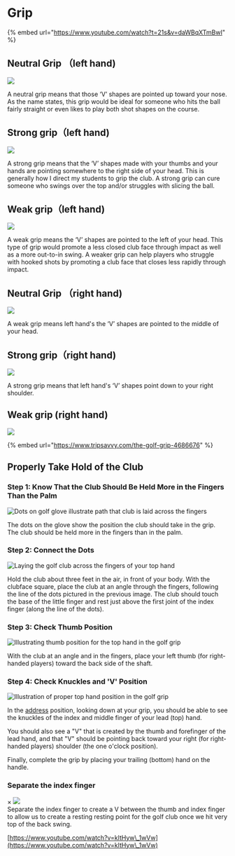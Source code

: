 # Grip

{% embed url="https://www.youtube.com/watch?t=21s&v=daWBqXTmBwI" %}

## Neutral  Grip （left hand)

![](<../.gitbook/assets/Screen Shot 2022-02-12 at 10.32.40 PM.png>)

A neutral grip means that those ‘V’ shapes are pointed up toward your nose. As the name states, this grip would be ideal for someone who hits the ball fairly straight or even likes to play both shot shapes on the course.

## Strong grip（left hand)





![](<../.gitbook/assets/Screen Shot 2022-02-12 at 10.33.01 PM.png>)



A strong grip means that the ‘V’ shapes made with your thumbs and your hands are pointing somewhere to the right side of your head. This is generally how I direct my students to grip the club. A strong grip can cure someone who swings over the top and/or struggles with slicing the ball.



## Weak grip（left hand)



![](<../.gitbook/assets/Screen Shot 2022-02-12 at 10.49.06 PM.png>)

A weak grip means the ‘V’ shapes are pointed to the left of your head. This type of grip would promote a less closed club face through impact as well as a more out-to-in swing. A weaker grip can help players who struggle with hooked shots by promoting a club face that closes less rapidly through impact.



## Neutral  Grip （right hand)



![](<../.gitbook/assets/Screen Shot 2022-02-12 at 10.55.20 PM.png>)

A weak grip means left hand's the ‘V’ shapes are pointed to the middle of your head.&#x20;

## Strong grip（right hand)

![](<../.gitbook/assets/Screen Shot 2022-02-12 at 10.56.34 PM.png>)



A strong grip means that  left hand's  ‘V’ shapes point down to your right shoulder.&#x20;

## Weak grip (right hand)

![](<../.gitbook/assets/Screen Shot 2022-02-12 at 11.00.30 PM.png>)



{% embed url="https://www.tripsavvy.com/the-golf-grip-4686676" %}

## Properly Take Hold of the Club

### Step 1: Know That the Club Should Be Held More in the Fingers Than the Palm <a href="#mntl-sc-block_2-0-6" id="mntl-sc-block_2-0-6"></a>

![Dots on golf glove illustrate path that club is laid across the fingers](https://www.tripsavvy.com/thmb/m8j4wotQ279ONhbW6XQz\_ECo0RI=/673x466/filters:no\_upscale\(\):max\_bytes\(150000\):strip\_icc\(\):format\(webp\)/lead-hand-grip-dots-on-glove-587259f95f9b584db365e729.jpg)

The dots on the glove show the position the club should take in the grip. The club should be held more in the fingers than in the palm.



### Step 2: Connect the Dots <a href="#mntl-sc-block_2-0-9" id="mntl-sc-block_2-0-9"></a>

![Laying the golf club across the fingers of your top hand](https://www.tripsavvy.com/thmb/4RgWb9I2iCwXJlakOmCfsZuGf00=/1448x1086/filters:no\_upscale\(\):max\_bytes\(150000\):strip\_icc\(\):format\(webp\)/lead-hand-grip-2-58725a3d5f9b584db3664d23.jpg)

Hold the club about three feet in the air, in front of your body. With the clubface square, place the club at an angle through the fingers, following the line of the dots pictured in the previous image. The club should touch the base of the little finger and rest just above the first joint of the index finger (along the line of the dots).



### Step 3: Check Thumb Position <a href="#mntl-sc-block_2-0-12" id="mntl-sc-block_2-0-12"></a>

![Illustrating thumb position for the top hand in the golf grip](https://www.tripsavvy.com/thmb/1iUgVDHospbjoRBhrOGX11t8Fjk=/1156x800/filters:no\_upscale\(\):max\_bytes\(150000\):strip\_icc\(\):format\(webp\)/lead-hand-grip-3-58725a7a3df78c17b622d88e.jpg)

With the club at an angle and in the fingers, place your left thumb (for right-handed players) toward the back side of the shaft.

### Step 4: Check Knuckles and 'V' Position

![Illustration of proper top hand position in the golf grip](https://www.tripsavvy.com/thmb/Y5DxXA8jFUkQK1wJKqKRy7Dn5Oo=/1154x790/filters:no\_upscale\(\):max\_bytes\(150000\):strip\_icc\(\):format\(webp\)/lead-grip-text-58725aba5f9b584db3670e8e.jpg)

In the [address](https://www.tripsavvy.com/golf-setup-position-1564424) position, looking down at your grip, you should be able to see the knuckles of the index and middle finger of your lead (top) hand.

You should also see a "V" that is created by the thumb and forefinger of the lead hand, and that "V" should be pointing back toward your right (for right-handed players) shoulder (the one o'clock position).

Finally, complete the grip by placing your trailing (bottom) hand on the handle.

### Separate the index finger

×  ![](<../.gitbook/assets/Screen Shot 2022-02-12 at 11.30.07 PM.png>)\
Separate the index finger to create a V between the thumb and index finger to allow us to create a resting resting point for the golf club once we  hit very top of the back swing.&#x20;



[https://www.youtube.com/watch?v=kltHyw\_1wVw](https://www.youtube.com/watch?v=kltHyw\_1wVw)
